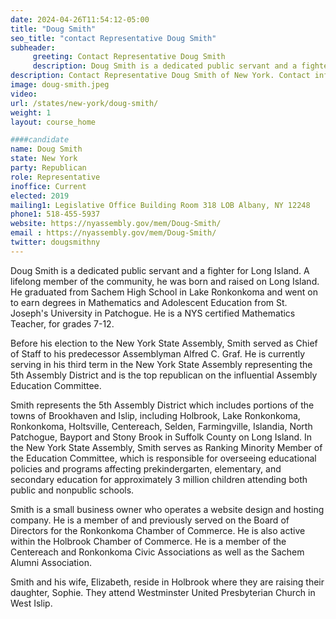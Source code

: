```yaml
---
date: 2024-04-26T11:54:12-05:00
title: "Doug Smith"
seo_title: "contact Representative Doug Smith"
subheader:
     greeting: Contact Representative Doug Smith
     description: Doug Smith is a dedicated public servant and a fighter for Long Island. A lifelong member of the community, he was born and raised on Long Island. He graduated from Sachem High School in Lake Ronkonkoma and went on to earn degrees in Mathematics and Adolescent Education from St. Joseph's University in Patchogue. He is a NYS certified Mathematics Teacher, for grades 7-12.
description: Contact Representative Doug Smith of New York. Contact information for Doug Smith includes email address, phone number, and mailing address.
image: doug-smith.jpeg
video:
url: /states/new-york/doug-smith/
weight: 1
layout: course_home

####candidate
name: Doug Smith
state: New York
party: Republican
role: Representative
inoffice: Current
elected: 2019
mailing1: Legislative Office Building Room 318 LOB Albany, NY 12248
phone1: 518-455-5937
website: https://nyassembly.gov/mem/Doug-Smith/
email : https://nyassembly.gov/mem/Doug-Smith/
twitter: dougsmithny
---
```

Doug Smith is a dedicated public servant and a fighter for Long Island. A lifelong member of the community, he was born and raised on Long Island. He graduated from Sachem High School in Lake Ronkonkoma and went on to earn degrees in Mathematics and Adolescent Education from St. Joseph's University in Patchogue. He is a NYS certified Mathematics Teacher, for grades 7-12.

Before his election to the New York State Assembly, Smith served as Chief of Staff to his predecessor Assemblyman Alfred C. Graf. He is currently serving in his third term in the New York State Assembly representing the 5th Assembly District and is the top republican on the influential Assembly Education Committee.

Smith represents the 5th Assembly District which includes portions of the towns of Brookhaven and Islip, including Holbrook, Lake Ronkonkoma, Ronkonkoma, Holtsville, Centereach, Selden, Farmingville, Islandia, North Patchogue, Bayport and Stony Brook in Suffolk County on Long Island. In the New York State Assembly, Smith serves as Ranking Minority Member of the Education Committee, which is responsible for overseeing educational policies and programs affecting prekindergarten, elementary, and secondary education for approximately 3 million children attending both public and nonpublic schools.

Smith is a small business owner who operates a website design and hosting company. He is a member of and previously served on the Board of Directors for the Ronkonkoma Chamber of Commerce. He is also active within the Holbrook Chamber of Commerce. He is a member of the Centereach and Ronkonkoma Civic Associations as well as the Sachem Alumni Association.

Smith and his wife, Elizabeth, reside in Holbrook where they are raising their daughter, Sophie. They attend Westminster United Presbyterian Church in West Islip.
